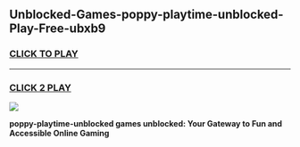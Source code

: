 
## Unblocked-Games-poppy-playtime-unblocked-Play-Free-ubxb9
<h3>
<a href="https://premium76.site?title=poppy-playtime-unblocked&ref=10A">CLICK TO PLAY</a></h3>
<hr>

<h3>
<a href="https://premium76.site?title=poppy-playtime-unblocked&ref=10A">CLICK 2 PLAY</a>
  
</h3>

<a href="https://premium76.site?title=poppy-playtime-unblocked&ref=10A"><img src="https://clearcache.store/games.png"></a>


**poppy-playtime-unblocked games unblocked: Your Gateway to Fun and Accessible Online Gaming**
